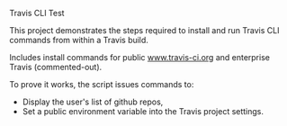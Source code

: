 Travis CLI Test

This project demonstrates the steps required to install and run Travis CLI commands from within a Travis build.

Includes install commands for public www.travis-ci.org and enterprise Travis (commented-out).

To prove it works, the script issues commands to:
 - Display the user's list of github repos,
 - Set a public environment variable into the Travis project settings.
